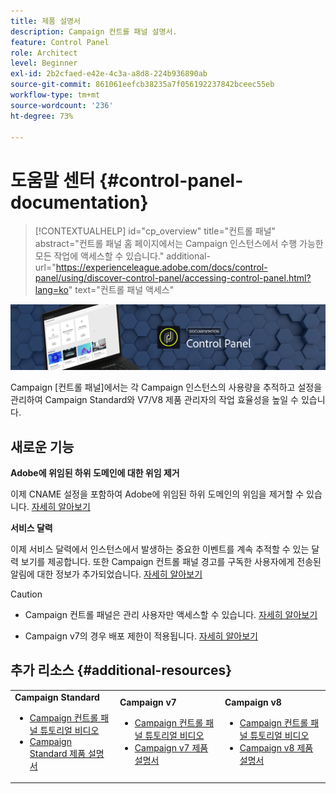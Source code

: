 ```yaml
---
title: 제품 설명서
description: Campaign 컨트롤 패널 설명서.
feature: Control Panel
role: Architect
level: Beginner
exl-id: 2b2cfaed-e42e-4c3a-a8d8-224b936890ab
source-git-commit: 861061eefcb38235a7f056192237842bceec55eb
workflow-type: tm+mt
source-wordcount: '236'
ht-degree: 73%

---
```


# 도움말 센터 {#control-panel-documentation}

>[!CONTEXTUALHELP]
>id="cp_overview"
>title="컨트롤 패널"
>abstract="컨트롤 패널 홈 페이지에서는 Campaign 인스턴스에서 수행 가능한 모든 작업에 액세스할 수 있습니다."
>additional-url="https://experienceleague.adobe.com/docs/control-panel/using/discover-control-panel/accessing-control-panel.html?lang=ko" text="컨트롤 패널 액세스"

![](assets/do-not-localize/banner.png)

Campaign [컨트롤 패널]에서는 각 Campaign 인스턴스의 사용량을 추적하고 설정을 관리하여 Campaign Standard와 V7/V8 제품 관리자의 작업 효율성을 높일 수 있습니다.

## 새로운 기능

**Adobe에 위임된 하위 도메인에 대한 위임 제거**

이제 CNAME 설정을 포함하여 Adobe에 위임된 하위 도메인의 위임을 제거할 수 있습니다. [자세히 알아보기](../subdomains-certificates/using/remove-delegated-subdomains.md)

**서비스 달력**

이제 서비스 달력에서 인스턴스에서 발생하는 중요한 이벤트를 계속 추적할 수 있는 달력 보기를 제공합니다. 또한 Campaign 컨트롤 패널 경고를 구독한 사용자에게 전송된 알림에 대한 정보가 추가되었습니다. [자세히 알아보기](../service-events/service-events.md)

>[!CAUTION]
>
>* Campaign 컨트롤 패널은 관리 사용자만 액세스할 수 있습니다. [자세히 알아보기](https://experienceleague.adobe.com/docs/control-panel/using/discover-control-panel/managing-permissions.html?lang=ko#discover-control-panel)
>
>* Campaign v7의 경우 배포 제한이 적용됩니다. [자세히 알아보기](faq.md#v7-restrictions)


## 추가 리소스 {#additional-resources}

<table>
    <tr>
        <td><b>Campaign Standard</b><br/>
        <ul>
            <li><a href="https://experienceleague.adobe.com/docs/campaign-standard-learn/control-panel/control-panel-overview.html?lang=ko">Campaign 컨트롤 패널 튜토리얼 비디오</a></li>
            <li><a href="https://experienceleague.adobe.com/docs/campaign-standard/using/campaign-standard-home.html?lang=ko">Campaign Standard 제품 설명서</a></li>
        </ul>
        </td>
        <td><b>Campaign v7</b><br/>
        <ul>
            <li><a href="https://experienceleague.adobe.com/docs/campaign-classic-learn/control-panel/control-panel-overview.html?lang=ko">Campaign 컨트롤 패널 튜토리얼 비디오</a></li>
            <li><a href="https://experienceleague.adobe.com/docs/campaign-classic/using/campaign-classic-home.html?lang=ko">Campaign v7 제품 설명서</a></li>
        </ul>
        </td>
        <td><b>Campaign v8</b><br/>
        <ul>
            <li><a href="https://experienceleague.adobe.com/docs/campaign-learn/control-panel/control-panel-overview.html?lang=ko">Campaign 컨트롤 패널 튜토리얼 비디오</a></li>
            <li><a href="https://experienceleague.adobe.com/docs/campaign/campaign-v8/campaign-home.html?lang=ko">Campaign v8 제품 설명서</a></li>
        </ul>
        </td>
    </tr>
</table>
